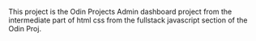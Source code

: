 This project is the Odin Projects Admin dashboard project from the intermediate part of html css from the fullstack javascript section of the Odin Proj.